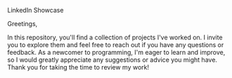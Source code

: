 LinkedIn Showcase

Greetings,

In this repository, you'll find a collection of projects I've worked on.
I invite you to explore them and feel free to reach out if you have any questions or feedback.
As a newcomer to programming, I'm eager to learn and improve, so I would greatly appreciate any suggestions or advice you might have.
Thank you for taking the time to review my work!
